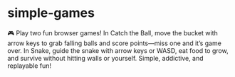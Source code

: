 # simple-games
🎮 Play two fun browser games! In Catch the Ball, move the bucket with arrow keys to grab falling balls and score points—miss one and it’s game over. In Snake, guide the snake with arrow keys or WASD, eat food to grow, and survive without hitting walls or yourself. Simple, addictive, and replayable fun!
